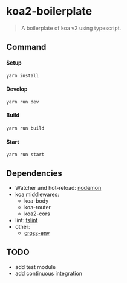 # koa2-boilerplate

> A  boilerplate of koa v2 using typescript.

## Command

#### Setup

    yarn install

#### Develop

    yarn run dev

#### Build

    yarn run build

#### Start

    yarn run start

## Dependencies

- Watcher and hot-reload: [nodemon](http://nodemon.io/)
- koa middlewares: 
    + koa-body
    + koa-router
    + koa2-cors
- lint: [tslint](https://github.com/palantir/tslint)
- other:
    + [cross-env](https://github.com/kentcdodds/cross-env)

## TODO

- add test module
- add continuous integration
